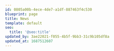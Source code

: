 ```yaml
---
id: 0805a00b-4ece-4de7-a1df-887463f4c530
blueprint: page
title: News
template: default
seo:
  title: '@seo:title'
updated_by: 3ae22021-f055-4b5f-9bb3-31c9b105df8a
updated_at: 1687512607
---
```

